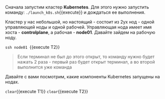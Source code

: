 Сначала запустим кластер **Kubernetes**. Для этого нужно запустить команду: `./launch_k8s.sh`{{execute}} и дождаться ее выполнения.

Кластер у нас небольшой, но настоящий - состоит из 2ух нод - одной управляющей ноды и одной рабочей. Управляющая нода имеет имя хоста - **controlplane**, а рабочая - **node01**. Давайте зайдем на рабочую ноду. 

`ssh node01 `{{execute T2}}

> Если терминал не был до этого открыт, то команду нужно будет нажать 2 раза - первый раз будет открыт терминал, а во второй выполнится уже команда

Давайте с вами посмотрим, какие компоненты Kubernetes запущены на нодах.

`clear`{{execute T1}} `clear`{{execute T2}}
